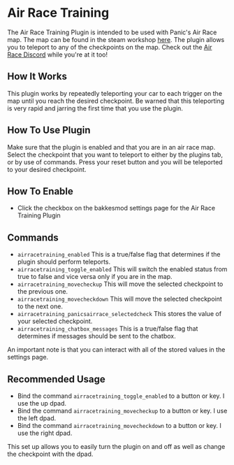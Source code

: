 # Air Race Training
The Air Race Training Plugin is intended to be used with Panic's Air Race map. The map can be found in the steam workshop [here](https://steamcommunity.com/sharedfiles/filedetails/?id=2204381361 "Panics Air Race Map"). The plugin allows you to teleport to any of the checkpoints on the map. Check out the [Air Race Discord](https://discord.gg/CVmFzn4 "Air Race Discord") while you're at it too!

## How It Works
This plugin works by repeatedly teleporting your car to each trigger on the map until you reach the desired checkpoint. Be warned that this teleporting is very rapid and jarring the first time that you use the plugin.

## How To Use Plugin
Make sure that the plugin is enabled and that you are in an air race map. Select the checkpoint that you want to teleport to either by the plugins tab, or by use of commands. Press your reset button and you will be teleported to your desired checkpoint.

## How To Enable
- Click the checkbox on the bakkesmod settings page for the Air Race Training Plugin

## Commands
- `airracetraining_enabled` This is a true/false flag that determines if the plugin should perform teleports.
- `airracetraining_toggle_enabled` This will switch the enabled status from true to false and vice versa only if you are in the map.
- `airracetraining_movecheckup` This will move the selected checkpoint to the previous one.
- `airracetraining_movecheckdown` This will move the selected checkpoint to the next one.
- `airracetraining_panicsairrace_selectedcheck` This stores the value of your selected checkpoint.
- `airracetraining_chatbox_messages` This is a true/false flag that determines if messages should be sent to the chatbox.

An important note is that you can interact with all of the stored values in the settings page.

## Recommended Usage
- Bind the command `airracetraining_toggle_enabled` to a button or key. I use the up dpad.
- Bind the command `airracetraining_movecheckup` to a button or key. I use the left dpad.
- Bind the command `airracetraining_movecheckdown` to a button or key. I use the right dpad.

This set up allows you to easily turn the plugin on and off as well as change the checkpoint with the dpad.
